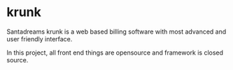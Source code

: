 krunk
=====

Santadreams krunk is a web based billing software with most advanced and user friendly interface. 

In this project, all front end things are opensource and framework is closed source. 
